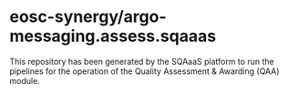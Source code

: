 # eosc-synergy/argo-messaging.assess.sqaaas
This repository has been generated by the SQAaaS platform to run the pipelines
for the operation of the
Quality Assessment & Awarding (QAA)
module.